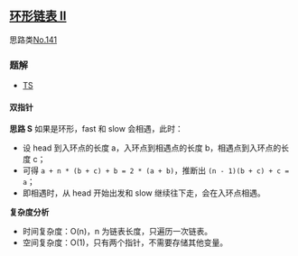 ## [环形链表 II](https://leetcode-cn.com/problems/linked-list-cycle-ii/)
思路类[No.141](141.md)

### 题解
+ [TS](../../ts/256/142.ts)

#### 双指针
**思路 S**
如果是环形，fast 和 slow 会相遇，此时：
+ 设 head 到入环点的长度 a，入环点到相遇点的长度 b，相遇点到入环点的长度 c；
+ 可得 `a + n * (b + c) + b = 2 * (a + b)`，推断出 `(n - 1)(b + c) + c = a`；
+ 即相遇时，从 head 开始出发和 slow 继续往下走，会在入环点相遇。

**复杂度分析**
+ 时间复杂度：O(n)，n 为链表长度，只遍历一次链表。
+ 空间复杂度：O(1)，只有两个指针，不需要存储其他变量。  
